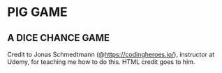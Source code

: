 PIG GAME
================

A DICE CHANCE GAME
----------------------

Credit to Jonas Schmedtmann (@https://codingheroes.io/), instructor at Udemy, for teaching me how to do this. HTML credit goes to him.
